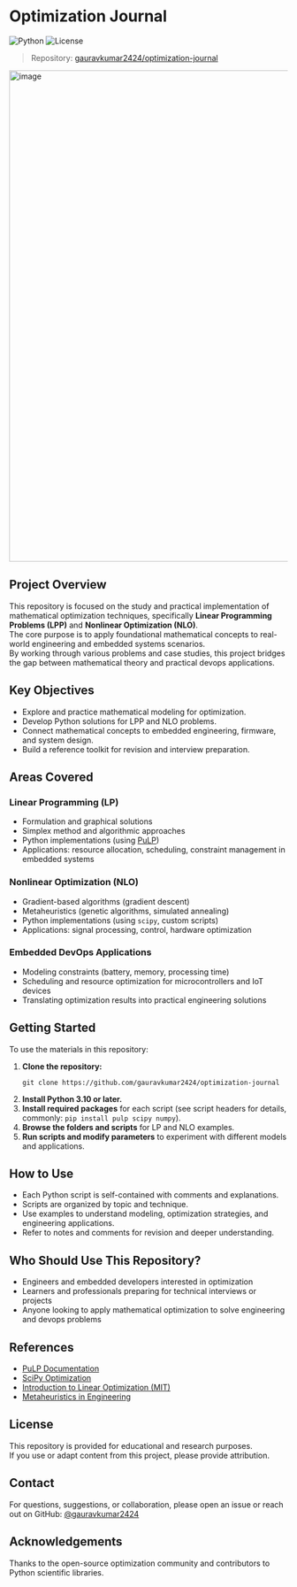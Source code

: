 # Optimization Journal

![Python](https://img.shields.io/badge/python-3.10%2B-blue)
![License](https://img.shields.io/badge/license-Educational-green)

> Repository: [gauravkumar2424/optimization-journal](https://github.com/gauravkumar2424/optimization-journal)



<img width="1673" height="888" alt="image" src="https://github.com/user-attachments/assets/ecd45b2f-774d-48bb-a655-ae3e1d384f36" />




## Project Overview

This repository is focused on the study and practical implementation of mathematical optimization techniques, specifically **Linear Programming Problems (LPP)** and **Nonlinear Optimization (NLO)**.  
The core purpose is to apply foundational mathematical concepts to real-world engineering and embedded systems scenarios.  
By working through various problems and case studies, this project bridges the gap between mathematical theory and practical devops applications.

## Key Objectives

- Explore and practice mathematical modeling for optimization.
- Develop Python solutions for LPP and NLO problems.
- Connect mathematical concepts to embedded engineering, firmware, and system design.
- Build a reference toolkit for revision and interview preparation.

## Areas Covered

### Linear Programming (LP)
- Formulation and graphical solutions
- Simplex method and algorithmic approaches
- Python implementations (using [PuLP](https://github.com/coin-or/pulp))
- Applications: resource allocation, scheduling, constraint management in embedded systems

### Nonlinear Optimization (NLO)
- Gradient-based algorithms (gradient descent)
- Metaheuristics (genetic algorithms, simulated annealing)
- Python implementations (using `scipy`, custom scripts)
- Applications: signal processing, control, hardware optimization

### Embedded DevOps Applications
- Modeling constraints (battery, memory, processing time)
- Scheduling and resource optimization for microcontrollers and IoT devices
- Translating optimization results into practical engineering solutions

## Getting Started

To use the materials in this repository:

1. **Clone the repository:**
   ```
   git clone https://github.com/gauravkumar2424/optimization-journal
   ```
2. **Install Python 3.10 or later.**
3. **Install required packages** for each script (see script headers for details, commonly: `pip install pulp scipy numpy`).
4. **Browse the folders and scripts** for LP and NLO examples.
5. **Run scripts and modify parameters** to experiment with different models and applications.

## How to Use

- Each Python script is self-contained with comments and explanations.
- Scripts are organized by topic and technique.
- Use examples to understand modeling, optimization strategies, and engineering applications.
- Refer to notes and comments for revision and deeper understanding.

## Who Should Use This Repository?

- Engineers and embedded developers interested in optimization
- Learners and professionals preparing for technical interviews or projects
- Anyone looking to apply mathematical optimization to solve engineering and devops problems

## References

- [PuLP Documentation](https://coin-or.github.io/pulp/)
- [SciPy Optimization](https://docs.scipy.org/doc/scipy/reference/optimize.html)
- [Introduction to Linear Optimization (MIT)](https://web.mit.edu/15.053/www/)
- [Metaheuristics in Engineering](https://www.springer.com/gp/book/9783319723447)

## License

This repository is provided for educational and research purposes.  
If you use or adapt content from this project, please provide attribution.

## Contact

For questions, suggestions, or collaboration, please open an issue or reach out on GitHub: [@gauravkumar2424](https://github.com/gauravkumar2424)

## Acknowledgements

Thanks to the open-source optimization community and contributors to Python scientific libraries.
